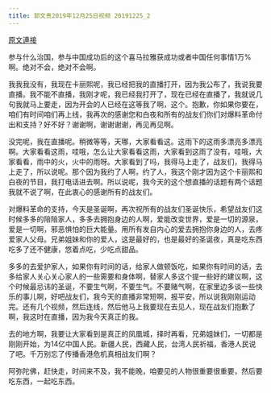 ```yaml
---
title: 郭文贵2019年12月25日视频 20191225_2
---
```


[原文連接](https://gnews.org/ThreadView/53479232)

参与什么治国，参与中国成功后的这个喜马拉雅获成功或者中国任何事情1万%啊。绝对不会，绝对不会啊。

  我我我没有，我现在卡丽熙呢，我已经把我的直播打开，因为我公布了，我说我要直播。我不能不直播，我刚才呢，我已经我打开了，现在已经在直播了，我就说几句我就马上要走，因为开会的人已经在这等我了啊，这个。抱歉，你如果你要在，咱们有时间咱们再上线，我再次的感谢您和白夜和所有的战友们你们对爆料革命付出和支持？好不好？谢谢啊，谢谢谢谢，再见再见啊。

  没完呢，我在直播呢。稍微等等，天哪，大家看看这。这雨下的这雨多漂亮多漂亮啊。大家看看这雨，哇哦，怎么让大家看看这雨，大家看到这雨了没有，哇哦，大家看看，雨中的火，火中的雨呀。大家看到了吗，我得马上走了，战友们，我得马上走了，所以说呢。那个因为我约了人啊，约了人，我这个刚才因为这个卡丽熙和白夜的节目，我打电话进去啊。所以说呢，我今天的这个想直播的话题有两个话题我就不说了啊，在此衷心的感谢所有的战友们。

  对爆料革命的支持，今天是圣诞啊，再次祝所有的战友们圣诞快乐，希望战友们这时候多多的陪陪家人，多多去拥抱身边的人啊，爱能改变世界，爱是一切的源泉，爱是一切啊，邪恶惧怕的巨大能量。用所有发自内心的爱去拥抱你身边的人，去疼爱家人父母。兄弟姐妹和你的爱人，这是最好的，也是最好的圣诞夜，真是吃东西吃多了还不健康，悠着点吃，少吃点甜品。

  多多的去爱护家人，如果你有时间的话，给家人做顿饭吃，如果你有时间的话，去多给家人关心关心家人的一些需要和身体啊，替家人多这个提一些好的建议啊，这个时候最忌讳的圣诞，不要生气啊，不要生气。不要赌气啊，在家里边多谈一些快乐的事儿啊，好吧战友们，我今天的直播非常短啊，报平安，所以说我刚刚运动完。还有几个视频，然后连线，然后他马上我要现在去见人，现在战友们抱歉了啊，我这时在直播，因为我今天真正的我。

  去的地方啊，我要让大家看到是真正的凤凰城，择时再看，兄弟姐妹们，一切都是刚刚开始，为14亿中国人民。新疆人民，西藏人民，台湾人民祈福，香港人民说了吧。千万别忘了传播香港危机真相战友们啊？

  阿弥陀佛，赶快走，时间来不及，我不能晚，咱要见的人物很重要很重要，然后要吃东西，一起吃东西。
